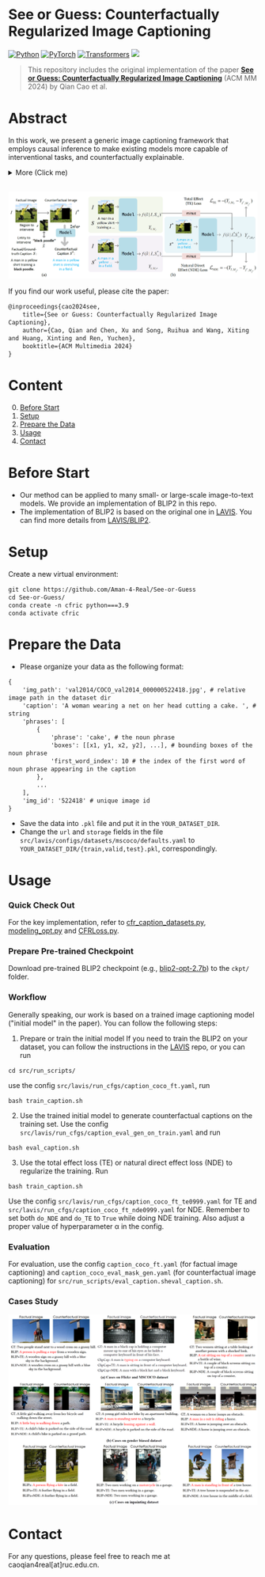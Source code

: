 # See or Guess: Counterfactually Regularized Image Captioning

[![Python](https://img.shields.io/badge/Python-3.9-blue.svg)](#Python)
[![PyTorch](https://img.shields.io/badge/PyTorch-2.2.1-green.svg)](#PyTorch)
[![Transformers](https://img.shields.io/badge/Transformers-4.34.0-orange.svg)](#Transformers)
![](https://img.shields.io/github/last-commit/Aman-4-Real/See-or-Guess?color=white) 


> This repository includes the original implementation of the paper **[See or Guess: Counterfactually Regularized Image Captioning](https://arxiv.org/pdf/2408.16809)** (ACM MM 2024) by Qian Cao et al.




# Abstract
In this work, we present a generic image captioning framework that employs causal inference to make existing models more capable of interventional tasks, and counterfactually explainable.
<details> 
<summary> More (Click me) </summary>
Our approach includes two variants leveraging either total effect or natural direct effect.
Integrating them into the training process enables models to handle counterfactual scenarios, increasing their generalizability.
Extensive experiments on various datasets show that our method effectively reduces hallucinations and improves the model's faithfulness to images, demonstrating high portability across both small-scale and large-scale image-to-text models.
</details><br>

![](assets/framework.png)
<br>


If you find our work useful, please cite the paper:
```
@inproceedings{cao2024see,
    title={See or Guess: Counterfactually Regularized Image Captioning},
    author={Cao, Qian and Chen, Xu and Song, Ruihua and Wang, Xiting and Huang, Xinting and Ren, Yuchen},
    booktitle={ACM Multimedia 2024}
}
```




# Content
0. [Before Start](#before-start)
1. [Setup](#setup)
2. [Prepare the Data](#prepare-the-data)
3. [Usage](#usage)
4. [Contact](#contact)



# Before Start
- Our method can be applied to many small- or large-scale image-to-text models. We provide an implementation of BLIP2 in this repo.
- The implementation of BLIP2 is based on the original one in [LAVIS](https://github.com/salesforce/LAVIS). You can find more details from [LAVIS/BLIP2](https://github.com/salesforce/LAVIS/tree/main/projects/blip2).



# Setup
Create a new virtual environment:
```
git clone https://github.com/Aman-4-Real/See-or-Guess
cd See-or-Guess/
conda create -n cfric python===3.9
conda activate cfric
```



# Prepare the Data
- Please organize your data as the following format:
```
{
    'img_path': 'val2014/COCO_val2014_000000522418.jpg', # relative image path in the dataset dir
    'caption': 'A woman wearing a net on her head cutting a cake. ', # string
    'phrases': [
        {
            'phrase': 'cake', # the noun phrase
            'boxes': [[x1, y1, x2, y2], ...], # bounding boxes of the noun phrase
            'first_word_index': 10 # the index of the first word of noun phrase appearing in the caption
        },
        ...
    ],
    'img_id': '522418' # unique image id
}
```
- Save the data into `.pkl` file and put it in the `YOUR_DATASET_DIR`.
- Change the `url` and `storage` fields in the file `src/lavis/configs/datasets/mscoco/defaults.yaml` to `YOUR_DATASET_DIR/{train,valid,test}.pkl`, correspondingly.



# Usage

### Quick Check Out
For the key implementation, refer to [cfr_caption_datasets.py](src/lavis/datasets/datasets/cfr_caption_datasets.py), [modeling_opt.py](src/lavis/transformers_v4p34_local/models/opt/modeling_opt.py) and [CFRLoss.py](src/lavis/transformers_v4p34_local/models/opt/CFRLoss.py).




### Prepare Pre-trained Checkpoint
Download pre-trained BLIP2 checkpoint (e.g., [blip2-opt-2.7b](https://huggingface.co/Salesforce/blip2-opt-2.7b)) to the `ckpt/` folder.




### Workflow
Generally speaking, our work is based on a trained image captioning model ("initial model" in the paper). You can follow the following steps:

1. Prepare or train the initial model
If you need to train the BLIP2 on your dataset, you can follow the instructions in the [LAVIS](https://github.com/salesforce/LAVIS) repo, or you can run 
```
cd src/run_scripts/
```
use the config `src/lavis/run_cfgs/caption_coco_ft.yaml`, run
```
bash train_caption.sh
```

2. Use the trained initial model to generate counterfactual captions on the training set. Use the config `src/lavis/run_cfgs/caption_eval_gen_on_train.yaml` and run
```
bash eval_caption.sh
```

3. Use the total effect loss (TE) or natural direct effect loss (NDE) to regularize the training. Run
```
bash train_caption.sh
```
Use the config `src/lavis/run_cfgs/caption_coco_ft_te0999.yaml` for TE and `src/lavis/run_cfgs/caption_coco_ft_nde0999.yaml` for NDE. Remember to set both `do_NDE` and `do_TE` to `True` while doing NDE training. Also adjust a proper value of hyperparameter α in the config.



### Evaluation
For evaluation, use the config `caption_coco_ft.yaml` (for factual image captioning) and `caption_coco_eval_mask_gen.yaml` (for counterfactual image captioning) for `src/run_scripts/eval_caption.sheval_caption.sh`.


### Cases Study
![](assets/cases.png)
<br>




# Contact
For any questions, please feel free to reach me at caoqian4real[at]ruc.edu.cn.

